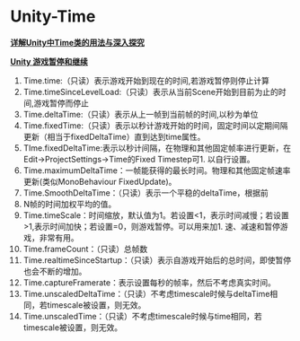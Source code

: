 # Unity-Time

**[详解Unity中Time类的用法与深入探究](<https://blog.csdn.net/weixin_43147385/article/details/127537231>)**

**[Unity 游戏暂停和继续](<https://www.cnblogs.com/Haha1999/p/13211876.html>)**

1. Time.time:（只读）表示游戏开始到现在的时间,若游戏暂停则停止计算
1. Time.timeSinceLevelLoad:（只读）表示从当前Scene开始到目前为止的时间,游戏暂停而停止
1. Time.deltaTime:（只读）表示从上一帧到当前帧的时间,以秒为单位
1. Time.fixedTime:（只读）表示以秒计游戏开始的时间，固定时间以定期间隔更新（相当于fixedDeltaTime）直到达到time属性。
1. TIme.fixedDeltaTime:表示以秒计间隔，在物理和其他固定帧率进行更新，在Edit->ProjectSettings->Time的Fixed Timestep可1. 以自行设置。
1. Time.maximumDeltaTime：一帧能获得的最长时间。物理和其他固定帧速率更新(类似MonoBehaviour FixedUpdate)。
1. Time.SmoothDeltaTime：（只读）表示一个平稳的deltaTime，根据前
1. N帧的时间加权平均的值。
1. Time.timeScale：时间缩放，默认值为1。若设置<1，表示时间减慢；若设置>1,表示时间加快；若设置=0，则游戏暂停。可以用来加1. 速、减速和暂停游戏，非常有用。
1. Time.frameCount：（只读）总帧数
1. Time.realtimeSinceStartup：（只读）表示自游戏开始后的总时间，即使暂停也会不断的增加。
1. Time.captureFramerate：表示设置每秒的帧率，然后不考虑真实时间。
1. Time.unscaledDeltaTime：（只读）不考虑timescale时候与deltaTime相同，若timescale被设置，则无效。
1. Time.unscaledTime：（只读）不考虑timescale时候与time相同，若timescale被设置，则无效。
